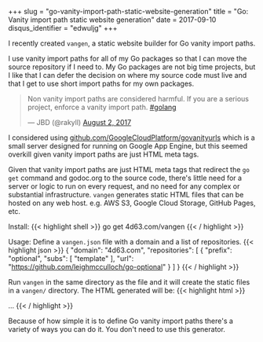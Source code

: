 +++
slug = "go-vanity-import-path-static-website-generation"
title = "Go: Vanity import path static website generation"
date = 2017-09-10
disqus_identifier = "edwuljg"
+++

I recently created `vangen`, a static website builder for Go vanity import paths. 

I use vanity import paths for all of my Go packages so that I can move the source repository if I need to. My Go packages are not big time projects, but I like that I can defer the decision on where my source code must live and that I get to use short import paths for my own packages.

<blockquote class="twitter-tweet" data-lang="en"><p lang="en" dir="ltr">Non vanity import paths are considered harmful. If you are a serious project, enforce a vanity import path. <a href="https://twitter.com/hashtag/golang?src=hash&amp;ref_src=twsrc%5Etfw">#golang</a></p>&mdash; JBD (@rakyll) <a href="https://twitter.com/rakyll/status/892805962867683328?ref_src=twsrc%5Etfw">August 2, 2017</a></blockquote>

I considered using [github.com/GoogleCloudPlatform/govanityurls](https://github.com/GoogleCloudPlatform/govanityurls) which is a small server designed for running on Google App Engine, but this seemed overkill given vanity import paths are just HTML meta tags.

Given that vanity import paths are just HTML meta tags that redirect the `go get` command and godoc.org to the source code, there's little need for a server or logic to run on every request, and no need for any complex or substantial infrastructure. `vangen` generates static HTML files that can be hosted on any web host. e.g. AWS S3, Google Cloud Storage, GitHub Pages, etc.

Install:
{{< highlight shell >}}
go get 4d63.com/vangen
{{< / highlight >}}

Usage: Define a `vangen.json` file with a domain and a list of repositories.
{{< highlight json >}}
{
  "domain": "4d63.com",
  "repositories": [
    {
      "prefix": "optional",
      "subs": [
        "template"
      ],
      "url": "https://github.com/leighmcculloch/go-optional"
    }
  ]
}
{{< / highlight >}}

Run `vangen` in the same directory as the file and it will create the static files in a `vangen/` directory. The HTML generated will be:
{{< highlight html >}}
<!DOCTYPE html>
<html>
<head>
<meta charset="utf-8">
<meta name="go-import" content="4d63.com/optional git https://github.com/leighmcculloch/go-optional">
<meta name="go-source" content="4d63.com/optional https://github.com/leighmcculloch/go-optional https://github.com/leighmcculloch/go-optional/tree/master{/dir} https://github.com/leighmcculloch/go-optional/blob/master{/dir}/{file}#L{line}">
...
{{< / highlight >}}

Because of how simple it is to define Go vanity import paths there's a variety of ways you can do it. You don't need to use this generator.
